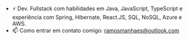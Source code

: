 - ⚡ Dev. Fullstack com habilidades em Java, JavaScript, TypeScript e experiência com Spring, Hibernate, React.JS, SQL, NoSQL, Azure e AWS.
- 📫 Como entrar em contato comigo: ramosmanhaes@outlook.com
